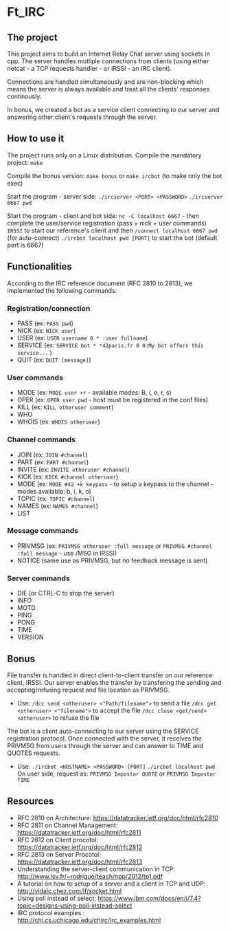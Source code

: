 # Ft_IRC

## The project
This project aims to build an Internet Relay Chat server using sockets in cpp. The server handles mutliple connections from clients (using either netcat - a TCP requests handler - or IRSSI - an IRC client). 

Connections are handled simultaneously and are non-blocking which means the server is always available and treat all the clients' responses continously.

In bonus, we created a bot as a service client connecting to our server and answering other client's requests through the server.

## How to use it 
The project runs only on a Linux distribution.
  Compile the mandatory project:
  `make`

  Compile the bonus version:
  `make bonus` or `make ircbot` (to make only the bot exec)

  Start the program - server side:
  `./ircserver <PORT> <PASSWORD>`
    `./ircserver 6667 pwd`

  Start the program - client and bot side:
   `nc -C localhost 6667` - then complete the user/service registration (pass + nick + user commands)
   `IRSSI` to start our reference's client and then `/connect localhost 6667 pwd` (for auto-connect)
   `./ircbot localhost pwd [PORT]` to start the bot (default port is 6667)

## Functionalities

According to the IRC reference document (RFC 2810 to 2813), we implemented the following commands:

### Registration/connection
- PASS	(ex: `PASS pwd`)
- NICK	(ex: `NICK user`)
- USER	(ex: `USER username 0 * :user fullname`)
- SERVICE	(ex: `SERVICE bot * *42paris.fr 0 0:My bot offers this service...` )
- QUIT	(ex: `QUIT [message]`)

### User commands
- MODE	(ex: `MODE user +r` - available modes: B, i, o, r, s)
- OPER	(ex: `OPER user pwd` - host must be registered in the conf files)
- KILL  (ex: `KILL otheruser comment`)
- WHO
- WHOIS	(ex: `WHOIS otheruser`)

### Channel commands
- JOIN	(ex: `JOIN #channel`)
- PART	(ex: `PART #channel`)
- INVITE	(ex: `INVITE otheruser #channel`)
- KICK	(ex: `KICK #channel otheruser`)
- MODE	(ex: `MODE #42 +k keypass` - to setup a keypass to the channel - modes available: b, i, k, o)
- TOPIC (ex: `TOPIC #channel`)
- NAMES	(ex: `NAMES #channel`)
- LIST

### Message commands
- PRIVMSG	(ex: `PRIVMSG otheruser :full message` or `PRIVMSG #channel :full message` - use /MSG in IRSSI)
- NOTICE	(same use as PRIVMSG, but no feedback message is sent)


### Server commands
- DIE (or CTRL-C to stop the server)
- INFO
- MOTD
- PING
- PONG
- TIME
- VERSION

## Bonus
File transfer is handled in direct client-to-client transfer on our reference client, IRSSI. Our server enables the transfer by transfering the sending and accepting/refusing request and file location as PRIVMSG.

- Use: `/dcc send <otheruser> <"Path/filename">` to send a file
`/dcc get <otheruser> <"filename">` to accept the file
`/dcc close <get/send> <otheruser>` to refuse the file

The bot is a client auto-connecting to our server using the SERVICE registration protocol. Once connected with the server, it receives the PRIVMSG from users through the server and can answer to TIME and QUOTES requests.

- Use: `./ircbot <HOSTNAME> <PASSWORD> [PORT]`
 `./ircbot localhost pwd`
On user side, request as: `PRIVMSG Impostor QUOTE` or `PRIVMSG Impostor TIME`

## Resources
- RFC 2810 on Architecture: https://datatracker.ietf.org/doc/html/rfc2810
- RFC 2811 on Channel Management: https://datatracker.ietf.org/doc/html/rfc2811
- RFC 2812 on Client procotol: https://datatracker.ietf.org/doc/html/rfc2812
- RFC 2813 on Server Procotol: https://datatracker.ietf.org/doc/html/rfc2813 
- Understanding the server-client communication in TCP: http://www.lsv.fr/~rodrigue/teach/npp/2012/tp1.pdf 
- A tutorial on how to setup of a server and a client in TCP and UDP: http://vidalc.chez.com/lf/socket.html
- Using poll instead of select: https://www.ibm.com/docs/en/i/7.4?topic=designs-using-poll-instead-select 
- IRC protocol examples : http://chi.cs.uchicago.edu/chirc/irc_examples.html 
